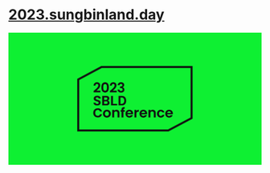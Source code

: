 # [2023.sungbinland.day](https://2023.sungbinland.day/)

<a href="https://2023.sungbinland.day/" target="_blank"><img src="/public/OGimg.png" /></a>
